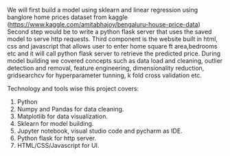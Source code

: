 We will first build a model using sklearn and linear regression using banglore home prices dataset from
kaggle (https://www.kaggle.com/amitabhajoy/bengaluru-house-price-data)
Second step would be to write a python flask server that uses the saved model to serve http requests.
Third component is the website built in html, css and javascript that allows user to enter home square ft
area,bedrooms etc and it will call python flask server to retrieve the predicted price.
During model building we covered concepts such as data load and cleaning, outlier detection and removal,
feature engineering, dimensionality reduction, gridsearchcv for hyperparameter tunning, k fold cross
validation etc.

Technology and tools wise this project covers:

1. Python
2. Numpy and Pandas for data cleaning.
3. Matplotlib for data visualization.
4. Sklearn for model building.
5. Jupyter notebook, visual studio code and pycharm as IDE.
6. Python flask for http server.
7. HTML/CSS/Javascript for UI.
